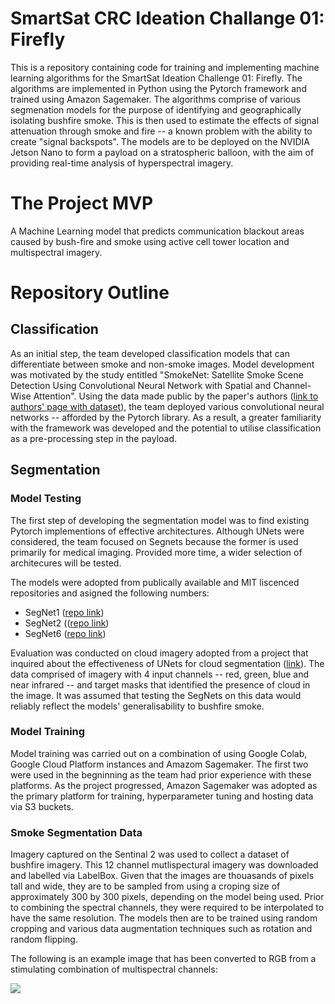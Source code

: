 # SmartSat CRC Ideation Challange 01: Firefly
This is a repository containing code for training and implementing machine learning algorithms for the SmartSat Ideation Challenge 01: Firefly. The algorithms are implemented in Python using the Pytorch framework and trained using Amazon Sagemaker. The algorithms comprise of various segmenation models for the purpose of identifying and geographically isolating bushfire smoke. This is then used to estimate the effects of signal attenuation through smoke and fire -- a known problem with the ability to create "signal backspots".
The models are to be deployed on the NVIDIA Jetson Nano to form a payload on a stratospheric balloon, with the aim of providing real-time analysis of hyperspectral imagery.

# The Project MVP
A Machine Learning model that predicts communication blackout areas caused by bush-fire and smoke using active cell tower location and multispectral imagery.

# Repository Outline
## Classification
As an initial step, the team developed classification models that can differentiate between smoke and non-smoke images. Model development was motivated by the study entitled "SmokeNet: Satellite Smoke Scene Detection Using Convolutional Neural Network with Spatial and Channel-Wise Attention". Using the data made public by the paper's authors ([link to authors' page with dataset](http://complex.ustc.edu.cn/2019/0802/c18202a389656/page.htm)), the team deployed various convolutional neural networks --  afforded by the Pytorch library. As a result, a greater familiarity with the framework was developed and the potential to utilise classification as a pre-processing step in the payload. 

## Segmentation
### Model Testing
The first step of developing the segmentation model was to find existing Pytorch implementions of effective architectures. Although UNets were considered, the team focused on Segnets because the former is used primarily for medical imaging. Provided more time, a wider selection of architecures will be tested.

The models were adopted from publically available and MIT liscenced repositories and asigned the following numbers:
* SegNet1 ([repo link](https://github.com/trypag/pytorch-unet-segnet))
* SegNet2 (([repo link](https://github.com/delta-onera/segnet_pytorch))
* SegNet6 ([repo link](https://github.com/say4n/pytorch-segnet))

Evaluation was conducted on cloud imagery adopted from a project that inquired about the effectiveness of UNets for cloud segmentation ([link](https://www.kaggle.com/cordmaur/38-cloud-simple-unet)). The data comprised of imagery with 4 input channels -- red, green, blue and near infrared -- and target masks that identified the presence of cloud in the image. It was assumed that testing the SegNets on this data would reliably reflect the models' generalisability to bushfire smoke. 

### Model Training 
Model training was carried out on a combination of using Google Colab, Google Cloud Platform instances and Amazom Sagemaker. The first two were used in the begninning as the team had prior experience with these platforms. As the project progressed, Amazon Sagemaker was adopted as the primary platform for training, hyperparameter tuning and hosting data via S3 buckets. 

### Smoke Segmentation Data
Imagery captured on the Sentinal 2 was used to collect a dataset of bushfire imagery. This 12 channel mutlispectural imagery was downloaded and labelled via LabelBox. Given that the images are thouasands of pixels tall and wide, they are to be sampled from using a croping size of approximately 300 by 300 pixels, depending on the model being used. Prior to combining the spectral channels, they were required to be interpolated to have the same resolution. The models then are to be trained using random cropping and various data augmentation techniques such as rotation and random flipping. 

The following is an example image that has been converted to RGB from a stimulating combination of multispectral channels:

![](satellite%20imagery%20example.png)


